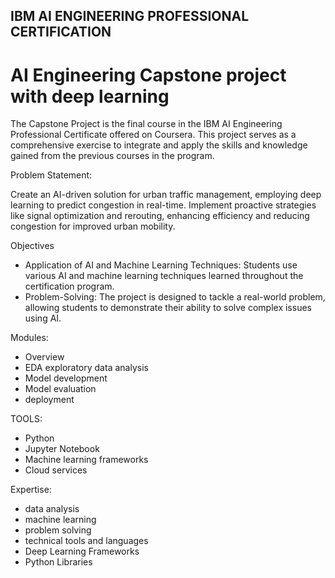 IBM AI ENGINEERING PROFESSIONAL CERTIFICATION
-

# AI Engineering Capstone project with deep learning 

The Capstone Project is the final course in the IBM AI Engineering Professional Certificate offered on Coursera. This project serves as a comprehensive exercise to integrate and apply the skills and knowledge gained from the previous courses in the program.

Problem Statement:

Create an AI-driven solution for urban traffic management, employing deep learning to predict congestion in real-time. Implement proactive strategies like signal optimization and rerouting, enhancing efficiency and reducing congestion for improved urban mobility.

Objectives
- Application of AI and Machine Learning Techniques: Students use various AI and machine learning techniques learned throughout the certification program.
- Problem-Solving: The project is designed to tackle a real-world problem, allowing students to demonstrate their ability to solve complex issues using AI.


Modules:
- Overview
- EDA exploratory data analysis
- Model development
- Model evaluation
- deployment

TOOLS:
- Python
- Jupyter Notebook
- Machine learning frameworks
- Cloud services

Expertise:
- data analysis
- machine learning
- problem solving
- technical tools and languages
- Deep Learning Frameworks
- Python Libraries




